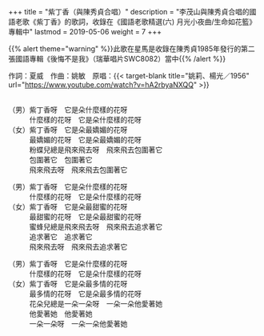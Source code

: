 +++
title = "紫丁香（與陳秀貞合唱）"
description = "李茂山與陳秀貞合唱的國語老歌《紫丁香》的歌詞，收錄在《國語老歌精選(六) 月光小夜曲/生命如花籃》專輯中"
lastmod = 2019-05-06
weight = 7
+++

{{% alert theme="warning" %}}此歌在星馬是收錄在陳秀貞1985年發行的第二張國語專輯《後悔不是我》（瑞華唱片SWC8082）當中{{% /alert %}}

作詞：夏威　作曲：姚敏　原唱：{{< target-blank title="姚莉、楊光／1956" url="https://www.youtube.com/watch?v=hA2rbyaNXQQ" >}}<br/><br/>

（男）紫丁香呀　它是朵什麼樣的花呀  
　　　什麼樣的花呀　它是朵什麼樣的花呀  
（女）紫丁香呀　它是朵最嬌媚的花呀  
　　　最嬌媚的花呀　它是朵最嬌媚的花呀  
　　　粉蝶兒總是飛來飛去呀　飛來飛去包圍著它  
　　　包圍著它　包圍著它  
　　　飛來飛去呀　飛來飛去包圍著它  

（男）紫丁香呀　它是朵什麼樣的花呀  
　　　什麼樣的花呀　它是朵什麼樣的花呀  
（女）紫丁香呀　它是朵最甜蜜的花呀  
　　　最甜蜜的花呀　它是朵最甜蜜的花呀  
　　　蜜蜂兒總是飛來飛去呀　飛來飛去追求著它  
　　　追求著它　追求著它  
　　　飛來飛去呀　飛來飛去追求著它  

（男）紫丁香呀　它是朵什麼樣的花呀  
　　　什麼樣的花呀　它是朵什麼樣的花呀  
（女）紫丁香呀　它是朵最多情的花呀  
　　　最多情的花呀　它是朵最多情的花呀  
　　　花朵兒總是一朵一朵呀　一朵一朵他愛著她  
　　　他愛著她　他愛著她  
　　　一朵一朵呀　一朵一朵他愛著她  
